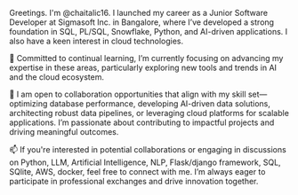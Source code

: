 Greetings. I'm @chaitalic16. I launched my career as a Junior Software Developer at Sigmasoft Inc. in Bangalore, where I’ve developed a strong foundation in SQL, PL/SQL, Snowflake, Python, and AI-driven applications. I also have a keen interest in cloud technologies.

🌱 Committed to continual learning, I’m currently focusing on advancing my expertise in these areas, particularly exploring new tools and trends in AI and the cloud ecosystem.

💼 I am open to collaboration opportunities that align with my skill set—optimizing database performance, developing AI-driven data solutions, architecting robust data pipelines, or leveraging cloud platforms for scalable applications. I’m passionate about contributing to impactful projects and driving meaningful outcomes.

📫 If you're interested in potential collaborations or engaging in discussions on Python, LLM, Artificial Intelligence, NLP, Flask/django framework, SQL, SQlite, AWS, docker, feel free to connect with me. I’m always eager to participate in professional exchanges and drive innovation together.


